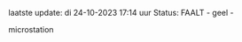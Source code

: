 laatste update: 
di 24-10-2023 17:14   uur 
Status: FAALT - geel - 
<div class="service Y">microstation</div>